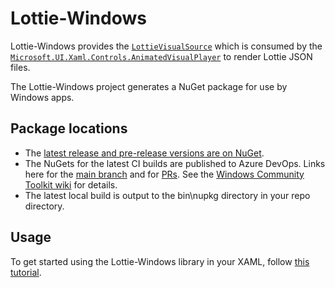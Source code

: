 # Lottie-Windows
Lottie-Windows provides the [`LottieVisualSource`](https://docs.microsoft.com/dotnet/api/microsoft.toolkit.uwp.ui.lottie.lottievisualsource) which is consumed by the [`Microsoft.UI.Xaml.Controls.AnimatedVisualPlayer`](https://docs.microsoft.com/uwp/api/microsoft.ui.xaml.controls.animatedvisualplayer) to render Lottie JSON files.

The Lottie-Windows project generates a NuGet package for use by Windows apps.

## Package locations
* The [latest release and pre-release versions are on NuGet](https://www.nuget.org/packages/Microsoft.Toolkit.Uwp.UI.Lottie).
* The NuGets for the latest CI builds are published to Azure DevOps. Links here for the [main branch](https://dev.azure.com/dotnet/WindowsCommunityToolkit/_packaging?_a=package&feed=WindowsCommunityToolkit-MainLatest&protocolType=NuGet&package=Microsoft.Toolkit.Uwp.UI.Lottie) and for [PRs](https://dev.azure.com/dotnet/WindowsCommunityToolkit/_packaging?_a=package&feed=WindowsCommunityToolkit-PullRequests&protocolType=NuGet&package=Microsoft.Toolkit.Uwp.UI.Lottie).
See the [Windows Community Toolkit wiki](https://github.com/windows-toolkit/WindowsCommunityToolkit/wiki/Preview-Packages) for details.
* The latest local build is output to the bin\nupkg directory in your repo directory.

## Usage

To get started using the Lottie-Windows library in your XAML, follow [this tutorial](https://docs.microsoft.com/windows/communitytoolkit/animations/lottie-scenarios/getting_started_json).
